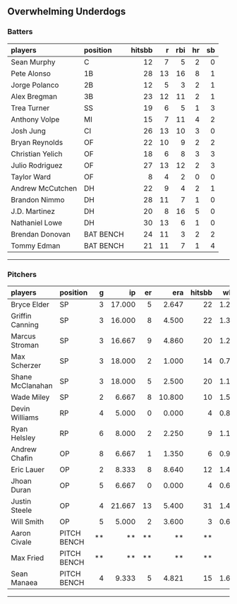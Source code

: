 ## Overwhelming Underdogs

### Batters

 
|players          |position  | hitsbb|  r| rbi| hr| sb| 
|:----------------|:---------|------:|--:|---:|--:|--:| 
|Sean Murphy      |C         |     12|  7|   5|  2|  0| 
|Pete Alonso      |1B        |     28| 13|  16|  8|  1| 
|Jorge Polanco    |2B        |     12|  5|   3|  2|  1| 
|Alex Bregman     |3B        |     23| 12|  11|  2|  1| 
|Trea Turner      |SS        |     19|  6|   5|  1|  3| 
|Anthony Volpe    |MI        |     15|  7|  11|  4|  2| 
|Josh Jung        |CI        |     26| 13|  10|  3|  0| 
|Bryan Reynolds   |OF        |     22| 10|   9|  2|  2| 
|Christian Yelich |OF        |     18|  6|   8|  3|  3| 
|Julio Rodriguez  |OF        |     27| 13|  12|  2|  3| 
|Taylor Ward      |OF        |      8|  4|   2|  0|  0| 
|Andrew McCutchen |DH        |     22|  9|   4|  2|  1| 
|Brandon Nimmo    |DH        |     28| 11|   7|  1|  0| 
|J.D. Martinez    |DH        |     20|  8|  16|  5|  0| 
|Nathaniel Lowe   |DH        |     30| 13|   6|  1|  0| 
|Brendan Donovan  |BAT BENCH |     24| 11|   3|  2|  2| 
|Tommy Edman      |BAT BENCH |     21| 11|   7|  1|  4| 

* * *

### Pitchers

 
|players          |position    |  g|     ip| er|    era| hitsbb|  whip| so|  w| sv| 
|:----------------|:-----------|--:|------:|--:|------:|------:|-----:|--:|--:|--:| 
|Bryce Elder      |SP          |  3| 17.000|  5|  2.647|     22| 1.294| 15|  0|  0| 
|Griffin Canning  |SP          |  3| 16.000|  8|  4.500|     22| 1.375| 12|  1|  0| 
|Marcus Stroman   |SP          |  3| 16.667|  9|  4.860|     20| 1.200| 10|  2|  0| 
|Max Scherzer     |SP          |  3| 18.000|  2|  1.000|     14| 0.778| 19|  2|  0| 
|Shane McClanahan |SP          |  3| 18.000|  5|  2.500|     20| 1.111| 17|  1|  0| 
|Wade Miley       |SP          |  2|  6.667|  8| 10.800|     10| 1.500|  3|  0|  0| 
|Devin Williams   |RP          |  4|  5.000|  0|  0.000|      4| 0.800|  4|  1|  2| 
|Ryan Helsley     |RP          |  6|  8.000|  2|  2.250|      9| 1.125| 12|  3|  2| 
|Andrew Chafin    |OP          |  8|  6.667|  1|  1.350|      6| 0.900|  8|  0|  2| 
|Eric Lauer       |OP          |  2|  8.333|  8|  8.640|     12| 1.440|  8|  1|  0| 
|Jhoan Duran      |OP          |  5|  6.667|  0|  0.000|      4| 0.600| 10|  0|  0| 
|Justin Steele    |OP          |  4| 21.667| 13|  5.400|     31| 1.431| 21|  1|  0| 
|Will Smith       |OP          |  5|  5.000|  2|  3.600|      3| 0.600|  7|  0|  4| 
|Aaron Civale     |PITCH BENCH | **|     **| **|     **|     **|    **| **| **| **| 
|Max Fried        |PITCH BENCH | **|     **| **|     **|     **|    **| **| **| **| 
|Sean Manaea      |PITCH BENCH |  4|  9.333|  5|  4.821|     15| 1.607| 17|  1|  0| 


* * *


